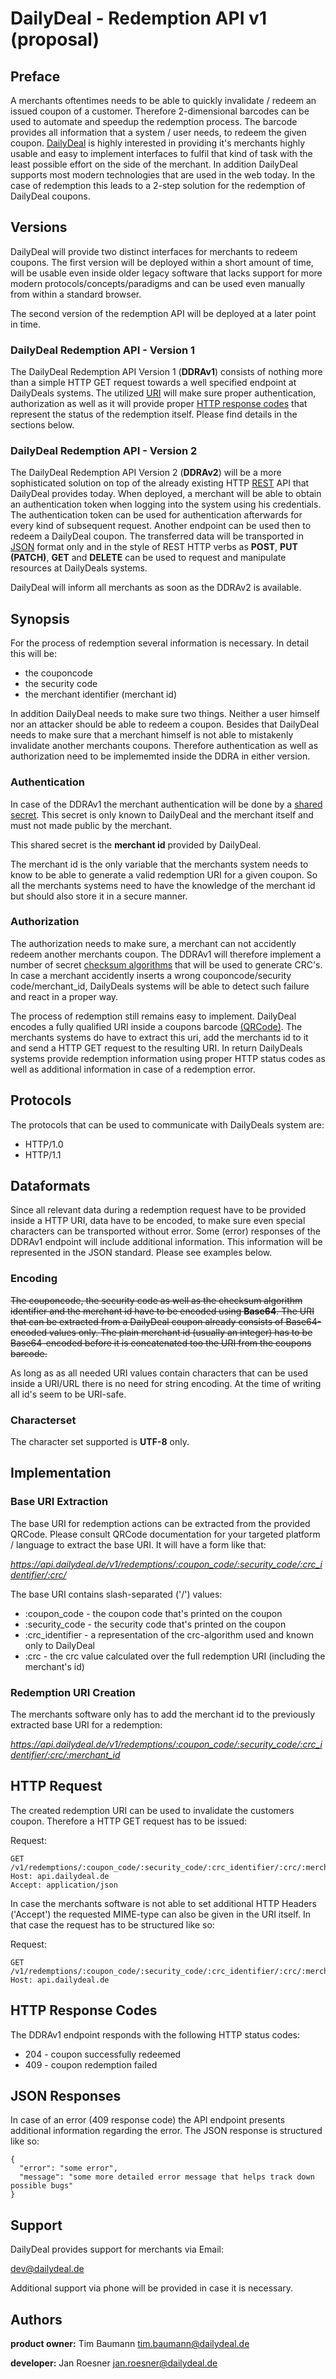 # DailyDeal - Redemption API v1 (proposal)

## Preface

A merchants oftentimes needs to be able to quickly invalidate / redeem an issued coupon of a customer. Therefore 2-dimensional barcodes can be used to automate and speedup the redemption process. The barcode provides all information that a system / user needs, to redeem the given coupon. [DailyDeal](http://www.dailydeal.de) is highly interested in providing it's merchants highly usable and easy to implement interfaces to fulfil that kind of task with the least possible effort on the side of the merchant. In addition DailyDeal supports most modern technologies that are used in the web today. In the case of redemption this leads to a 2-step solution for the redemption of DailyDeal coupons.

## Versions

DailyDeal will provide two distinct interfaces for merchants to redeem coupons. The first version will be deployed within a short amount of time, will be usable even inside older legacy software that lacks support for more modern protocols/concepts/paradigms and can be used even manually from within a standard browser.

The second version of the redemption API will be deployed at a later point in time.

### DailyDeal Redemption API - Version 1

The DailyDeal Redemption API Version 1 (**DDRAv1**) consists of nothing more than a simple HTTP GET request towards a well specified endpoint at DailyDeals systems. The utilized [URI](http://en.wikipedia.org/wiki/Uniform_resource_identifier) will make sure proper authentication, authorization as well as it will provide proper [HTTP response codes](http://www.w3.org/Protocols/rfc2616/rfc2616-sec10.html) that represent the status of the redemption itself. Please find details in the sections below.

### DailyDeal Redemption API - Version 2

The DailyDeal Redemption API Version 2 (**DDRAv2**) will be a more sophisticated solution on top of the already existing HTTP [REST](http://de.wikipedia.org/wiki/Representational_State_Transfer) API that DailyDeal provides today. When deployed, a merchant will be able to obtain an authentication token when logging into the system using his credentials. The authentication token can be used for authentication afterwards for every kind of subsequent request. Another endpoint can be used then to redeem a DailyDeal coupon. The transferred data will be transported in [JSON](http://www.json.org/) format only and in the style of REST HTTP verbs as **POST**, **PUT** **(PATCH)**, **GET** and **DELETE** can be used to request and manipulate resources at DailyDeals systems.

DailyDeal will inform all merchants as soon as the DDRAv2 is available.

## Synopsis

For the process of redemption several information is necessary. In detail this will be:

- the couponcode
- the security code
- the merchant identifier (merchant id)

In addition DailyDeal needs to make sure two things. Neither a user himself nor an attacker should be able to redeem a coupon. Besides that DailyDeal needs to make sure that a merchant himself is not able to mistakenly invalidate another merchants coupons. Therefore authentication as well as authorization need to be implememted inside the DDRA in either version.

### Authentication

In case of the DDRAv1 the merchant authentication will be done by a [shared secret](http://en.wikipedia.org/wiki/Shared_secret). This secret is only known to DailyDeal and the merchant itself and must not made public by the merchant.

This shared secret is the **merchant id** provided by DailyDeal.

The merchant id is the only variable that the merchants system needs to know to be able to generate a valid redemption URI for a given coupon. So all the merchants systems need to have the knowledge of the merchant id but should also store it in a secure manner.

### Authorization

The authorization needs to make sure, a merchant can not accidently redeem another merchants coupon. The DDRAv1 will therefore implement a number of secret [checksum algorithms](http://en.wikipedia.org/wiki/Checksum) that will be used to generate CRC's. In case a merchant accidently inserts a wrong couponcode/security code/merchant_id, DailyDeals systems will be able to detect such failure and react in a proper way.

The process of redemption still remains easy to implement. DailyDeal encodes a fully qualified URI inside a coupons barcode [(QRCode)](http://en.wikipedia.org/wiki/QR-code). The merchants systems do have to extract this uri, add the merchants id to it and send a HTTP GET request to the resulting URI. In return DailyDeals systems provide redemption information using proper HTTP status codes as well as additional information in case of a redemption error.

## Protocols

The protocols that can be used to communicate with DailyDeals system are:

- HTTP/1.0
- HTTP/1.1

## Dataformats

Since all relevant data during a redemption request have to be provided inside a HTTP URI, data have to be encoded, to make sure even special characters can be transported without error. Some (error) responses of the DDRAv1 endpoint will include additional information. This information will be represented in the JSON standard. Please see examples below.

### Encoding

<s>The couponcode, the security code as well as the checksum algorithm identifier and the merchant id have to be encoded using **Base64**. The URI that can be extracted from a DailyDeal coupon already consists of Base64-encoded values only. The plain merchant id (usually an integer) has to be Base64-encoded before it is concatenated too the URI from the coupons barcode.</s>

As long as as all needed URI values contain characters that can be used inside a URI/URL there is no need for string encoding. At the time of writing all id's seem to be URI-safe.

### Characterset

The character set supported is **UTF-8** only.

## Implementation

### Base URI Extraction

The base URI for redemption actions can be extracted from the provided QRCode. Please consult QRCode documentation for your targeted platform / language to extract the base URI. It will have a form like that:

_https://api.dailydeal.de/v1/redemptions/:coupon_code/:security_code/:crc_identifier/:crc/_

The base URI contains slash-separated ('/') values:

- :coupon_code - the coupon code that's printed on the coupon
- :security_code - the security code that's printed on the coupon
- :crc_identifier - a representation of the crc-algorithm used and known only to DailyDeal
- :crc - the crc value calculated over the full redemption URI (including the merchant's id)

### Redemption URI Creation

The merchants software only has to add the merchant id to the previously extracted base URI for a redemption:

_https://api.dailydeal.de/v1/redemptions/:coupon_code/:security_code/:crc_identifier/:crc/:merchant_id_

## HTTP Request

The created redemption URI can be used to invalidate the customers coupon. Therefore a HTTP GET request has to be issued:

Request:

    GET /v1/redemptions/:coupon_code/:security_code/:crc_identifier/:crc/:merchant_id
    Host: api.dailydeal.de
    Accept: application/json

In case the merchants software is not able to set additional HTTP Headers ('Accept') the requested MIME-type can also be given in the URI itself. In that case the request has to be structured like so:

Request:

    GET /v1/redemptions/:coupon_code/:security_code/:crc_identifier/:crc/:merchant_id.json
    Host: api.dailydeal.de

## HTTP Response Codes

The DDRAv1 endpoint responds with the following HTTP status codes:

- 204 - coupon successfully redeemed
- 409 - coupon redemption failed

## JSON Responses

In case of an error (409 response code) the API endpoint presents additional information regarding the error. The JSON response is structured like so:

    {
      "error": "some error",
      "message": "some more detailed error message that helps track down possible bugs"
    }

## Support

DailyDeal provides support for merchants via Email:

[dev@dailydeal.de](mailto:dev@dailydeal.de)

Additional support via phone will be provided in case it is necessary.

## Authors

**product owner:** Tim Baumann <tim.baumann@dailydeal.de>

**developer:** Jan Roesner <jan.roesner@dailydeal.de>

